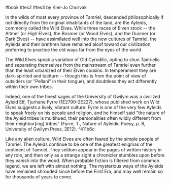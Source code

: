 #book #tes2 #tes3
by Kier-Jo Chorvak

In the wilds of most every province of Tamriel, descended philosophically if not directly from the original inhabitants of the land, are the Ayleids, commonly called the Wild Elves. While three races of Elven stock -- the Altmer (or High Elves), the Bosmer (or Wood Elves), and the Dunmer (or Dark Elves) -- have assimilated well into the new cultures of Tamriel, the Ayleids and their brethren have remained aloof toward our civilization, preferring to practice the old ways far from the eyes of the world.

The Wild Elves speak a variation of Old Cyrodilic, opting to shun Tamrielic and separating themselves from the mainstream of Tamriel even further than the least urbanized of their Elven cousins. In temperament they are dark-spirited and taciturn -- though this is from the point of view of outsiders (or "Pellani" in their tongue), and doubtless they act differently within their own tribes.

Indeed, one of the finest sages of the University of Gwilym was a civilized Ayleid Elf, Tjurhane Fyrre (1E2790-2E227), whose published work on Wild Elves suggests a lively, vibrant culture. Fyrre is one of the very few Ayleids to speak freely on his people and religion, and he himself said "the nature of the Ayleid tribes is multihued, their personalities often wildly different from their neighbor[ing] tribes" (Fyrre, T., Nature of Ayleidic Poesy, p. 8, University of Gwilym Press, 2E12). ^411b6c

Like any alien culture, Wild Elves are often feared by the simple people of Tamriel. The Ayleids continue to be one of the greatest enigmas of the continent of Tamriel. They seldom appear in the pages of written history in any role, and then only as a strange sight a chronicler stumbles upon before they vanish into the wood. When probable fiction is filtered from common legend, we are left with almost nothing. The mysterious ways of the Ayleids have remained shrouded since before the First Era, and may well remain so for thousands of years to come.
